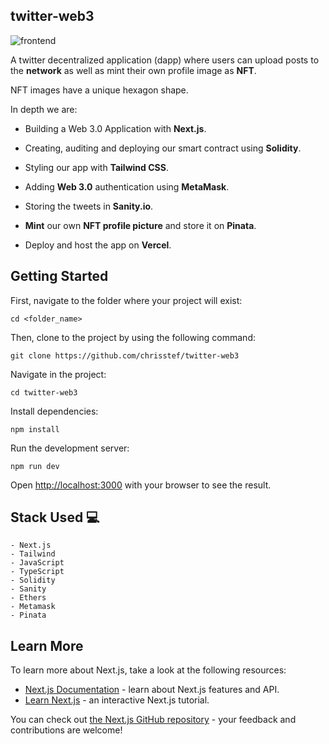  ## twitter-web3

 <img src="/client/assets/twitter-profile.png" alt="frontend" title="Optional title">

 A twitter decentralized application (dapp) where users can upload posts to the __network__ as well as mint their own profile image as __NFT__.
 
 NFT images have a unique hexagon shape.

 In depth we are:

  - Building a Web 3.0 Application with __Next.js__.

  - Creating, auditing and deploying our smart contract using __Solidity__.

  - Styling our app with __Tailwind CSS__.

  - Adding __Web 3.0__ authentication using __MetaMask__.

  - Storing the tweets in __Sanity.io__.

  - __Mint__ our own __NFT profile picture__ and store it on __Pinata__.

  - Deploy and host the app on __Vercel__. 



## Getting Started

First, navigate to the folder where your project will exist:

```
cd <folder_name>
```

Then, clone to the project by using the following command: 

```
git clone https://github.com/chrisstef/twitter-web3
```

Navigate in the project:

```
cd twitter-web3
```

Install dependencies:

```
npm install
```


Run the development server:

```
npm run dev
```

Open [http://localhost:3000](http://localhost:3000) with your browser to see the result.



## Stack Used 💻

```
- Next.js
- Tailwind
- JavaScript
- TypeScript
- Solidity
- Sanity
- Ethers
- Metamask
- Pinata
```



## Learn More

To learn more about Next.js, take a look at the following resources:

- [Next.js Documentation](https://nextjs.org/docs) - learn about Next.js features and API.
- [Learn Next.js](https://nextjs.org/learn) - an interactive Next.js tutorial.

You can check out [the Next.js GitHub repository](https://github.com/vercel/next.js/) - your feedback and contributions are welcome!
